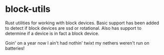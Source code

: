 # block-utils
Rust utilities for working with block devices.  Basic support has been added
to detect if block devices are ssd or rotational.  Also has support to
determine if a device is in fact a block device. 

Goin' on a year now I ain't had nothin' twixt my nethers weren't run on batteries! 
